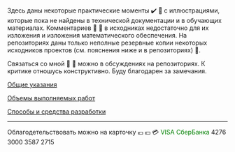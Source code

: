 Здесь даны некоторые практические моменты :heavy_check_mark: :memo: с иллюстрациями, которые пока не найдены в технической документации и в обучающих материалах. Комментариев :speech_balloon: :blue_book: в исходниках недостаточно для их изложения и изложения математического обеспечения. На репозиториях даны только неполные резервные копии некоторых исходников проектов (см. пояснения ниже и в репозиториях) :floppy_disk:.

Связаться со мной :email: :fax: можно в обсуждениях на репозиториях. К критике отношусь конструктивно. Буду благодарен за замечания.

[Общие указания](https://github.com/tsv19su254052/tsv19su254052/blob/main/Common.md)

[Объемы выполняемых работ](https://github.com/tsv19su254052/tsv19su254052/blob/main/Works.md)

[Способы и средства разработки](https://github.com/tsv19su254052/tsv19su254052/blob/main/Languages.md)

----
Облагодетельствовать можно на карточку :euro: :dollar: :credit_card: <span style="color:Green">VISA СберБанка</span> 4276 3000 3587 2715
